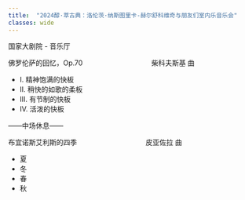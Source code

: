 ```yaml
---
title:  "2024醇·萃古典：洛伦茨·纳斯图里卡-赫尔舒科维奇与朋友们室内乐音乐会"
classes: wide
---
```


国家大剧院 - 音乐厅 

佛罗伦萨的回忆，Op.70          柴科夫斯基 曲
* I. 精神饱满的快板
* II. 稍快的如歌的柔板
* III. 有节制的快板
* IV. 活泼的快板
 
——中场休息——
 
布宜诺斯艾利斯的四季          皮亚佐拉 曲
* 夏
* 冬
* 春
* 秋